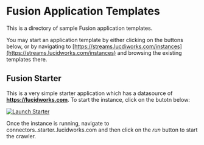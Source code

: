 # Fusion Application Templates
This is a directory of sample Fusion application templates.

You may start an application template by either clicking on the buttons below, or by navigating to [https://streams.lucdiworks.com/instances](https://streams.lucidworks.com/instances) and browsing the existing templates there.

## Fusion Starter 
This is a very simple starter application which has a datasource of **https://lucidworks.com**. To start the instance, click on the butotn below:

[![Launch Starter](https://img.shields.io/badge/launch-starter-green.svg)](https://streams.lucidworks.com/instance/create/starter)

Once the instance is running, navigate to connectors..starter..lucidworks.com and then click on the *run* button to start the crawler.


